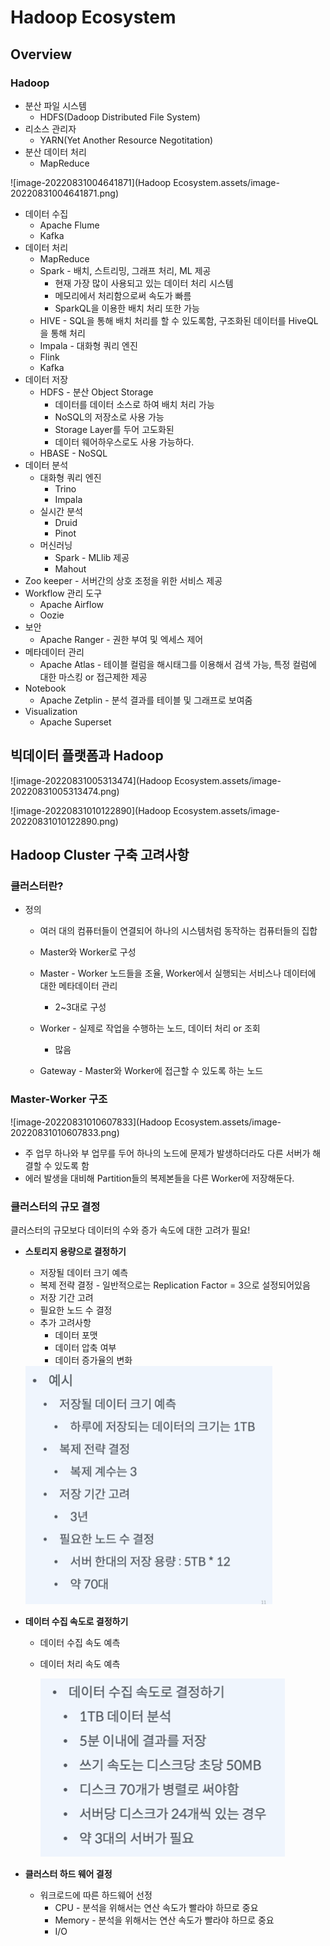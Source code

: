 # Hadoop Ecosystem

## Overview

### Hadoop

* 분산 파일 시스템
  * HDFS(Dadoop Distributed File System)
* 리소스 관리자
  * YARN(Yet Another Resource Negotitation)
* 분산 데이터 처리 
  * MapReduce

![image-20220831004641871](Hadoop Ecosystem.assets/image-20220831004641871.png)

* 데이터 수집
  * Apache Flume
  * Kafka
* 데이터 처리
  * MapReduce
  * Spark - 배치, 스트리밍, 그래프 처리, ML 제공
    * 현재 가장 많이 사용되고 있는 데이터 처리 시스템
    * 메모리에서 처리함으로써 속도가 빠름
    * SparkQL을 이용한 배치 처리 또한 가능
  * HIVE  - SQL을 통해 배치 처리를 할 수 있도록함, 구조화된 데이터를 HiveQL을 통해 처리
  * Impala - 대화형 쿼리 엔진
  * Flink
  * Kafka
* 데이터 저장
  * HDFS - 분산 Object Storage
    * 데이터를 데이터 소스로 하여 배치 처리 가능
    * NoSQL의 저장소로 사용 가능
    * Storage Layer를 두어 고도화된 
    * 데이터 웨어하우스로도 사용 가능하다.
  * HBASE - NoSQL
* 데이터 분석
  * 대화형 쿼리 엔진
    * Trino
    * Impala
  * 실시간 분석
    * Druid
    * Pinot
  * 머신러닝
    * Spark - MLlib 제공
    * Mahout
* Zoo keeper - 서버간의 상호 조정을 위한 서비스 제공
* Workflow 관리 도구
  * Apache Airflow
  * Oozie
* 보안
  * Apache Ranger - 권한 부여 및 엑세스 제어
* 메타데이터 관리
  * Apache Atlas - 테이블 컬럼을 해시태그를 이용해서 검색 가능, 특정 컬럼에 대한 마스킹 or 접근제한 제공
* Notebook
  * Apache Zetplin - 분석 결과를 테이블 및 그래프로 보여줌 
* Visualization
  * Apache Superset



## 빅데이터 플랫폼과 Hadoop

![image-20220831005313474](Hadoop Ecosystem.assets/image-20220831005313474.png)

![image-20220831010122890](Hadoop Ecosystem.assets/image-20220831010122890.png)



## Hadoop Cluster 구축 고려사항

### 클러스터란?

* 정의

  * 여러 대의 컴퓨터들이 연결되어 하나의 시스템처럼 동작하는 컴퓨터들의 집합
  * Master와 Worker로 구성
  * Master - Worker 노드들을 조율, Worker에서 실행되는 서비스나 데이터에 대한 메타데이터 관리
    * 2~3대로 구성
  * Worker - 실제로 작업을 수행하는 노드, 데이터 처리 or 조회 
    * 많음

  * Gateway - Master와 Worker에 접근할 수 있도록 하는 노드

    

### Master-Worker 구조

![image-20220831010607833](Hadoop Ecosystem.assets/image-20220831010607833.png)

* 주 업무 하나와 부 업무를 두어 하나의 노드에 문제가 발생하더라도 다른 서버가 해결할 수 있도록 함
* 에러 발생을 대비해 Partition들의 복제본들을 다른 Worker에 저장해둔다.



### 클러스터의 규모 결정

클러스터의 규모보다 데이터의 수와 증가 속도에 대한 고려가 필요!

* **스토리지 용량으로 결정하기**

  * 저장될 데이터 크기 예측
  * 복제 전략 결정 - 일반적으로는 Replication Factor = 3으로 설정되어있음
  * 저장 기간 고려
  * 필요한 노드 수 결정
  * 추가 고려사항
    * 데이터 포맷
    * 데이터 압축 여부 
    * 데이터 증가율의 변화

  <img src="Hadoop Ecosystem.assets/image-20220831011153466.png" alt="image-20220831011153466" style="zoom: 50%;" />

* **데이터 수집 속도로 결정하기**

  * 데이터 수집 속도 예측

  * 데이터 처리 속도 예측

    <img src="Hadoop Ecosystem.assets/image-20220831011131673.png" alt="image-20220831011131673" style="zoom:50%;" />

* **클러스터 하드 웨어 결정**
  * 워크로드에 따른 하드웨어 선정
    * CPU - 분석을 위해서는 연산 속도가 빨라야 하므로 중요
    * Memory - 분석을 위해서는 연산 속도가 빨라야 하므로 중요
    * I/O